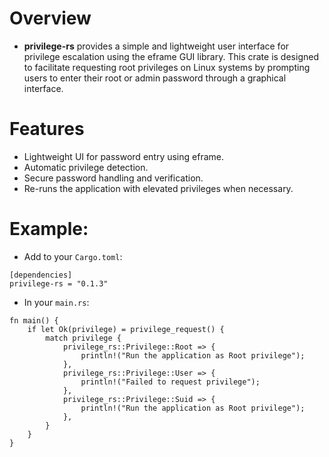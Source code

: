 # Overview

- **privilege-rs** provides a simple and lightweight user interface for privilege escalation using the eframe GUI library. This crate is designed to facilitate requesting root privileges on Linux systems by prompting users to enter their root or admin password through a graphical interface.

# Features

- Lightweight UI for password entry using eframe.
- Automatic privilege detection.
- Secure password handling and verification.
- Re-runs the application with elevated privileges when necessary.

# Example:

- Add to your `Cargo.toml`:

```
[dependencies]
privilege-rs = "0.1.3"
```

- In your `main.rs`:

```
fn main() {
    if let Ok(privilege) = privilege_request() {
        match privilege {
            privilege_rs::Privilege::Root => {
                println!("Run the application as Root privilege");
            },
            privilege_rs::Privilege::User => {
                println!("Failed to request privilege");
            },
            privilege_rs::Privilege::Suid => {
                println!("Run the application as Root privilege");
            },
        }
    }
}
```
